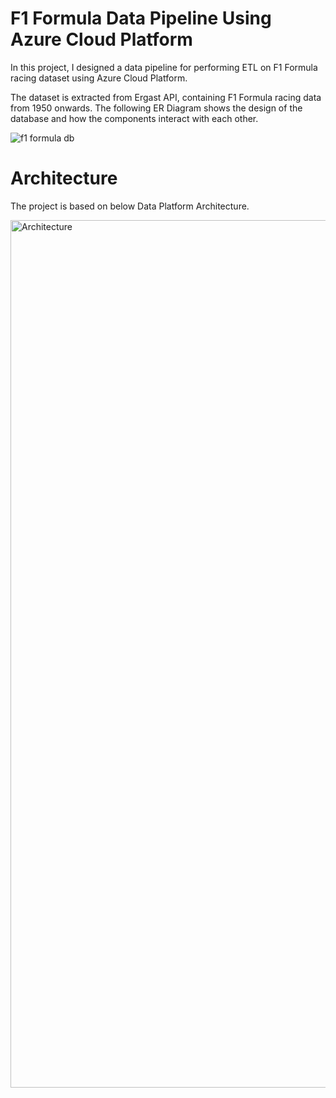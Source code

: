 # F1 Formula Data Pipeline Using Azure Cloud Platform
In this project, I designed a data pipeline for performing ETL on F1 Formula racing dataset using Azure Cloud Platform.

The dataset is extracted from Ergast API, containing F1 Formula racing data from 1950 onwards. The following ER Diagram shows the design of the database and how the components interact with each other.

![f1 formula db](https://user-images.githubusercontent.com/124675313/221682785-26794b34-5e3d-4208-97ab-3003f699b462.png)

# Architecture
The project is based on below Data Platform Architecture.

<img width="1388" alt="Architecture" src="https://user-images.githubusercontent.com/124675313/221702379-12ce95c5-b95e-487e-ad5c-78d9f8cfce4b.png">
